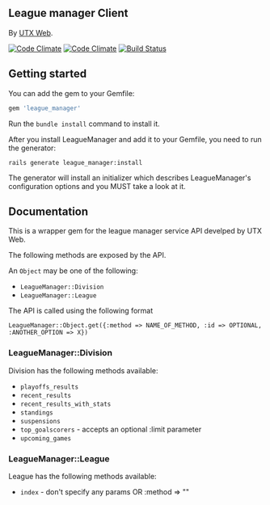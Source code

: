 ## League manager Client

By [UTX Web](http://www.utxweb.com/).

[![Code Climate](https://codeclimate.com/github/rafalklo/league_manager.png)](https://codeclimate.com/github/rafalklo/league_manager)
[![Code Climate](https://codeclimate.com/github/rafalklo/league_manager/coverage.png)](https://codeclimate.com/github/rafalklo/league_manager)
[![Build Status](https://api.travis-ci.org/rafalklo/league_manager.png?branch=master)](http://travis-ci.org/rafalklo/league_manager)

## Getting started

You can add the gem to your Gemfile:

```ruby
gem 'league_manager'
```

Run the `bundle install` command to install it.

After you install LeagueManager and add it to your Gemfile, you need to run the generator:

```console
rails generate league_manager:install
```

The generator will install an initializer which describes LeagueManager's configuration options and you MUST take a look at it. 

## Documentation

This is a wrapper gem for the league manager service API develped by UTX Web.

The following methods are exposed by the API.

An `Object` may be one of the following:
* `LeagueManager::Division`
* `LeagueManager::League`

The API is called using the following format

`LeagueManager::Object.get({:method => NAME_OF_METHOD, :id => OPTIONAL, :ANOTHER_OPTION => X})`

### LeagueManager::Division

Division has the following methods available:
* `playoffs_results`
* `recent_results`
* `recent_results_with_stats`
* `standings`
* `suspensions`
* `top_goalscorers` - accepts an optional :limit parameter
* `upcoming_games`

### LeagueManager::League
League has the following methods available:
* `index` - don't specify any params OR :method => ""


